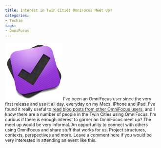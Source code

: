 ```yaml
---
title: Interest in Twin Cities OmniFocus Meet Up?
categories:
- Techie
tags:
- OmniFocus
---
```


![](/assets/posts/2012/OmniFocus.png)I've been an OmniFocus user since the very first release and use it all day, everyday on my Macs, iPhone and iPad. I've found it really useful to [read blog posts from other OmniFocus users](http://links.thingelstad.com/wiki/Special:RunQuery/Bookmark_by_Tag?Bookmark_by_Tag%5BTag%5D=OmniFocus&wpRunQuery=true), and I know there are a number of people in the Twin Cities using OmniFocus.
I'm curious if there is enough interest to garner an OmniFocus meet up? The meet up would be very informal. An opportunity to connect with others using OmniFocus and share stuff that works for us. Project structures, contexts, perspectives and more. Leave a comment here if you would be very interested in attending an event like this.
